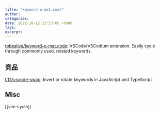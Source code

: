 ```yaml
---
title: "keyword-o-mat.code"
author: 
categories: 
date: 2022-10-12 13:53:09 +0800
tags: 
excerpt: 
---
```





[tobealive/keyword-o-mat.code](https://github.com/tobealive/keyword-o-mat.code): VSCode/VSCodium extension. Easily cycle through commonly used, related keywords.

## 竞品

[L13/vscode-swap](https://github.com/L13/vscode-swap): Invert or rotate keywords in JavaScript and TypeScript


## Misc

[[vim-cycle]]





